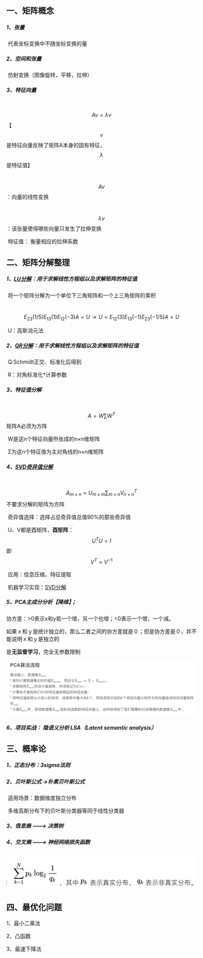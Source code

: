 ## 一、矩阵概念

##### 1、张量

​     代表坐标变换中不随坐标变换的量

##### 2、空间和张量 

​     仿射变换（图像旋转，平移，拉伸） 

##### 3、特征向量

​       $$A v = \lambda v$$ 【$$v$$是特征向量反映了矩阵A本身的固有特征， $$\lambda$$是特征值】

​      $$Av$$：向量的线性变换

​      $$\lambda v$$：该张量使得哪些向量只发生了拉伸变换

​      特征值： 衡量相应的拉伸系数

## 二、矩阵分解整理

##### 1、[LU分解](https://blog.csdn.net/u010945683/article/details/45803141)：**用于求解线性方程组以及求解矩阵的特征值**

​      将一个矩阵分解为一个单位下三角矩阵和一个上三角矩阵的乘积

​     $$E_{23}(1/5)E_{13}(1)E_{12}(-3)A=U \longrightarrow U=E_{12}(3)E_{13}(-1)E_{23}(-1/5)A=U $$

​	U：高斯消元法

##### 2、[QR分解](https://blog.csdn.net/ziyue246/article/details/88967324)：**用于求解线性方程组以及求解矩阵的特征值**

​	Q:Schmidt正交、标准化后得到

​	R：对角标准化*计算参数

##### 3、特征值分解

​        $$A=W\sum W^T$$  矩阵A必须为方阵

​	W是这n个特征向量所张成的n×n维矩阵

​        Σ为这n个特征值为主对角线的n×n维矩阵

##### 4、[SVD奇异值分解](https://zhuanlan.zhihu.com/p/29846048)

​      $$A_{m \times n} =U_{m \times m} \sum_{m \times n}  V^T_{n \times n} $$  不要求分解的矩阵为方阵

​      奇异值选择：选择占总奇异值总值90%的那些奇异值

​       U、V都是酉矩阵，**酉矩阵**： $$U^TU=I$$即$$V^T=V^{-1}$$

​      应用：信息压缩，特征提取

​      机器学习实现：[SVD分解](https://blog.csdn.net/qq_36523839/article/details/82347332)

##### 5、PCA主成分分析【降维】；

   协方差：>0表示x和y若一个增，另一个也增；<0表示一个增，一个减。

   如果ｘ和ｙ是统计独立的，那么二者之间的协方差就是０；但是协方差是０，并不能说明ｘ和ｙ是独立的

   是**无监督学习**，完全无参数限制

![PCA算法流程](assets/PCA算法流程.png)

##### 6、项目实战： 隐语义分析 LSA（Latent semantic analysis）

## 三、概率论

##### 1、正态分布：3sigma法则

##### 2、贝叶斯公式 ->朴素贝叶斯公式

​     适用场景：数据维度独立分布

​    多维高斯分布下的贝叶斯分类器等同于线性分类器 

##### 3、信息熵 ---> 决策树

##### 4、交叉熵 ---> 神经网络损失函数

<img src="assets/交叉熵.png" style="width:100px height:100px" />

## 四、最优化问题

1、最小二乘法

2、凸函数

3、最速下降法

